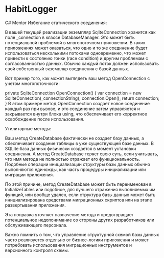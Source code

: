 # HabitLogger
C# Mentor
Избегание статического соединения:

В вашей текущей реализации экземпляр SqliteConnection хранится как поле _connection в классе DatabaseManager. Это может быть потенциальной проблемой в многопоточном приложении. В таких приложениях может оказаться, что одно и то же соединение будет использоваться несколькими потоками одновременно, что может привести к состоянию гонки (race condition) и другим проблемам с согласованностью данных. Обычно каждый поток должен использовать свой собственный экземпляр соединения с базой данных.

Вот пример того, как может выглядеть ваш метод OpenConnection с учетом многопоточности:

private SqliteConnection OpenConnection()
{
var connection = new SqliteConnection(_connectionString);
connection.Open();
return connection;
}
В этом примере метод OpenConnection создает новое соединение каждый раз при вызове, и это соединение затем управляется и закрывается внутри блока using, что обеспечивает его корректное освобождение после использования.

Утилитарные методы:

Ваш метод CreateDatabase фактически не создает базу данных, а обеспечивает создание таблицы в уже существующей базе данных. В SQLite база данных физически создается в момент установки соединения. А метод CreateDatabase теряет свою суть, если учитывать, что имя метода не полностью отражает его функциональность. Подобные операции инициализации структуры базы данных обычно выполняются единожды, как часть процедуры инициализации или миграции приложения.

По этой причине, метод CreateDatabase может быть переименован в InitializeTables или подобное, для лучшего отражения выполняемых им функций, или вообще удален, если структура базы данных может быть инициализирована средствами миграционных скриптов или на этапе развертывания приложения.

Эта поправка уточняет назначение метода и предотвращает потенциальное недопонимание со стороны других разработчиков или обслуживающего персонала.

Важно помнить о том, что управление структурной схемой базы данных часто реализуется отдельно от бизнес-логики приложения и может потребовать использования миграционных инструментов и версионного контроля схемы.